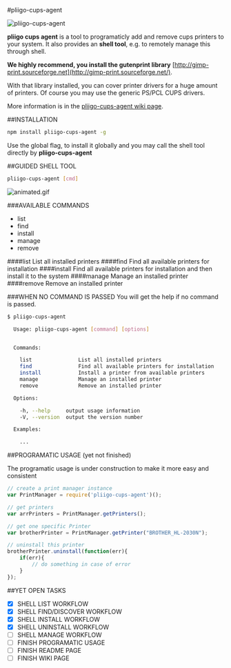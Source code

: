 #pliigo-cups-agent

![pliigo-cups-agent](https://bitbucket.org/repo/9GK7aA/images/1827874712-1_.png)

**pliigo cups agent** is a tool to programaticly add and remove cups printers to your system.
It also provides an **shell tool**, e.g. to remotely manage this through shell.

**We highly recommend, you install the gutenprint library** [http://gimp-print.sourceforge.net](http://gimp-print.sourceforge.net/).

With that library installed, you can cover printer drivers for a huge amount of printers. Of course you may use the generic PS/PCL CUPS drivers.

More information is in the [pliigo-cups-agent wiki page](https://bitbucket.org/joeherold/pliigo-cups-agent/wiki/Home).

##INSTALLATION
```bash
npm install pliigo-cups-agent -g
```

Use the global flag, to install it globally and you may call the shell tool directly by **pliigo-cups-agent**


##GUIDED SHELL TOOL
```bash
pliigo-cups-agent [cmd]
```

![animated.gif](https://bitbucket.org/repo/9GK7aA/images/1243942817-ezgif.com-resize.gif)

###AVAILABLE COMMANDS

- list
- find
- install
- manage
- remove 

####list
List all installed printers
####find
Find all available printers for installation
####install
Find all available printers for installation and then install it to the system
####manage
Manage an installed printer
####remove
Remove an installed printer

###WHEN NO COMMAND IS PASSED
You will get the help if no command is passed.

```bash
$ pliigo-cups-agent 

  Usage: pliigo-cups-agent [command] [options]


  Commands:

    list               List all installed printers
    find               Find all available printers for installation
    install            Install a printer from available printers
    manage             Manage an installed printer
    remove             Remove an installed printer

  Options:

    -h, --help     output usage information
    -V, --version  output the version number

  Examples:

    ...
```

##PROGRAMATIC USAGE (yet not finished)

The programatic usage is under construction to make it more easy and consistent

```javascript
// create a print manager instance
var PrintManager = require('pliigo-cups-agent')();

// get printers
var arrPrinters = PrintManager.getPrinters();

// get one specific Printer
var brotherPrinter = PrintManager.getPrinter("BROTHER_HL-2030N");

// uninstall this printer
brotherPrinter.uninstall(function(err){
    if(err){
        // do something in case of error
    }
});
```


##YET OPEN TASKS
- [x] SHELL LIST WORKFLOW
- [x] SHELL FIND/DISCOVER WORKFLOW
- [x] SHELL INSTALL WORKFLOW
- [x] SHELL UNINSTALL WORKFLOW
- [ ] SHELL MANAGE WORKFLOW
- [ ] FINISH PROGRAMATIC USAGE
- [ ] FINISH README PAGE
- [ ] FINISH WIKI PAGE